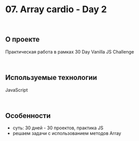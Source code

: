 <h1> 07. Array cardio - Day 2 </h1>
<br>

<h2> О проекте </h2>
<p> Практическая работа в рамках 30 Day Vanilla JS Challenge </p>
<br>

<h2> Используемые технологии </h2>
<p> JavaScript </p>
<br>

<h2>Особенности</h2>
<ul>
  <li> суть: 30 дней - 30 проектов, практика JS </li>
  <li> решаем задачи с использованием методов Array </li>
</ul>
